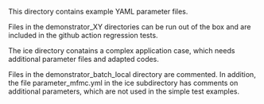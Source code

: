 This directory contains example YAML parameter files.

Files in the demonstrator_XY directories can be run out of the box and are included in the github action regression tests.

The ice directory conatains a complex application case, which needs additional parameter files and adapted codes.

Files in the demonstrator_batch_local directory are commented. 
In addition, the file parameter_mfmc.yml in the ice subdirectory has comments on additional parameters, which are not used in the simple test examples.
